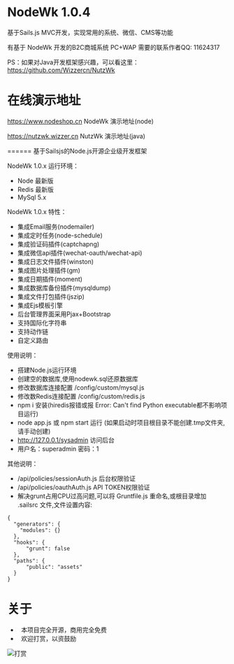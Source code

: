 NodeWk 1.0.4
======
基于Sails.js MVC开发，实现常用的系统、微信、CMS等功能

有基于 NodeWk 开发的B2C商城系统 PC+WAP 需要的联系作者QQ: 11624317

PS：如果对Java开发框架感兴趣，可以看这里：https://github.com/Wizzercn/NutzWk

在线演示地址
======

https://www.nodeshop.cn        NodeWk 演示地址(node)

https://nutzwk.wizzer.cn        NutzWk 演示地址(java)


======
基于Sailsjs的Node.js开源企业级开发框架

NodeWk 1.0.x 运行环境：
*   Node 最新版
*   Redis 最新版
*   MySql 5.x

NodeWk 1.0.x 特性：
*   集成Email服务(nodemailer)
*   集成定时任务(node-schedule)
*   集成验证码插件(captchapng)
*   集成微信api插件(wechat-oauth/wechat-api)
*   集成日志文件插件(winston)
*   集成图片处理插件(gm)
*   集成日期插件(moment)
*   集成数据库备份插件(mysqldump)
*   集成文件打包插件(jszip)
*   集成Ejs模板引擎
*   后台管理界面采用Pjax+Bootstrap
*   支持国际化字符串
*   支持动作链
*   自定义路由


使用说明：
*   搭建Node.js运行环境
*   创建空的数据库,使用nodewk.sql还原数据库
*   修改数据库连接配置 /config/custom/mysql.js
*   修改数Redis连接配置 /config/custom/redis.js
*   npm i 安装(hiredis报错或报 Error: Can't find Python executable都不影响项目运行)
*   node app.js 或 npm start 运行 (如果启动时项目根目录不能创建.tmp文件夹,请手动创建)
*   http://127.0.0.1/sysadmin 访问后台
*   用户名：superadmin  密码：1


其他说明：
*   /api/policies/sessionAuth.js        后台权限验证
*   /api/policies/oauthAuth.js      API TOKEN权限验证
*   解决grunt占用CPU过高问题,可以将 Gruntfile.js 重命名,或根目录增加 .sailsrc 文件,文件设置内容:

```
{
  "generators": {
    "modules": {}
  },
  "hooks": {
      "grunt": false
  },
  "paths": {
      "public": "assets"
  }
}

```
# 关于

*   本项目完全开源，商用完全免费
*   欢迎打赏，以资鼓励

![打赏](pay.jpg)


